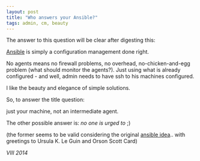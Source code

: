 ```yaml
---
layout: post
title: "Who answers your Ansible?"
tags: admin, cm, beauty
---
```


The answer to this question will be clear after digesting this:

[Ansible] is simply a configuration management done right.

No agents means no firewall problems, no overhead,
no-chicken-and-egg problem (what should monitor the agents?).
Just using what is already configured - and well, admin needs
to have ssh to his machines configured.

I like the beauty and elegance of simple solutions.

So, to answer the title question:

just your machine, not an intermediate agent.

The other possible answer is: 
*no one is urged to* ;)

(the former seems to be valid considering the original [ansible idea]..
 with greetings to Ursula K. Le Guin and Orson Scott Card)

<!--eoe-->
*VIII 2014*

[ansible]: http://en.wikipedia.org/wiki/Ansible_(software)
[ansible idea]: http://en.wikipedia.org/wiki/Ansible

